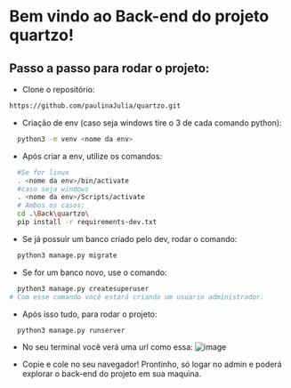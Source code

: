 # Bem vindo ao Back-end do projeto quartzo!

## Passo a passo para rodar o projeto:
- Clone o repositório:
```bash
https://github.com/paulinaJulia/quartzo.git
```

- Criação de env (caso seja windows tire o 3 de cada comando python):
```bash
  python3 -m venv <nome da env>
```

- Após criar a env, utilize os comandos:
```bash
  #Se for linux
  . <nome da env>/bin/activate
  #caso seja windows
  . <nome da env>/Scripts/activate
  # Ambos os casos:
  cd .\Back\quartzo\  
  pip install -r requirements-dev.txt
```

- Se já possuir um banco criado pelo dev, rodar o comando:
```bash
  python3 manage.py migrate
```
- Se for um banco novo, use o comando:
```bash
  python3 manage.py createsuperuser  
# Com esse comando você estará criando um usuario administrador.
```
- Após isso tudo, para rodar o projeto:
```bash
  python3 manage.py runserver
```
- No seu terminal você verá uma url como essa:
![image](https://github.com/user-attachments/assets/ed629a93-7338-4cb3-8160-fedbd19a9cc2)
*  Copie e cole no seu navegador! Prontinho, só logar no admin e poderá explorar o back-end do projeto em sua maquina. 

